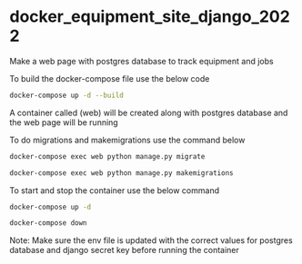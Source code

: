 # docker_equipment_site_django_2022

Make a web page with postgres database to track equipment and jobs

To build the docker-compose file use the below code

``` bash
docker-compose up -d --build
```

A container called (web) will be created along with postgres database  and the web page will be running

To do migrations and makemigrations use the command below

``` bash
docker-compose exec web python manage.py migrate

docker-compose exec web python manage.py makemigrations
```

To start and stop the container use the below command

``` bash
docker-compose up -d 

docker-compose down
```

Note:
Make sure the env file is updated with the correct values for postgres database and django secret key before running the container 
